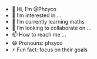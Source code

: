 - 👋 Hi, I’m @Phcyco
- 👀 I’m interested in ...
- 🌱 I’m currently learning maths
- 💞️ I’m looking to collaborate on ...
- 📫 How to reach me ...
- 😄 Pronouns: phsyco
- ⚡ Fun fact: focus on their goals

<!---
Phcyco/Phcyco is a ✨ special ✨ repository because its `README.md` (this file) appears on your GitHub profile.
You can click the Preview link to take a look at your changes.
--->
